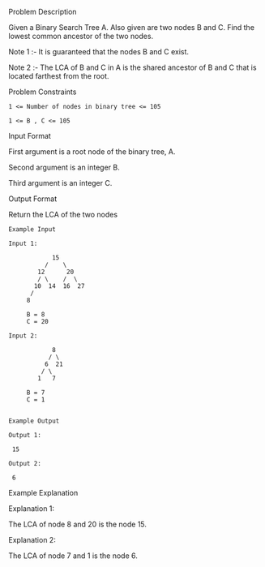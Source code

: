 Problem Description

Given a Binary Search Tree A. Also given are two nodes B and C. Find the lowest common ancestor of the two nodes.

Note 1 :- It is guaranteed that the nodes B and C exist.

Note 2 :- The LCA of B and C in A is the shared ancestor of B and C that is located farthest from the root.



Problem Constraints
    
    1 <= Number of nodes in binary tree <= 105
    
    1 <= B , C <= 105



Input Format

First argument is a root node of the binary tree, A.

Second argument is an integer B.

Third argument is an integer C.



Output Format

Return the LCA of the two nodes



    Example Input
    
    Input 1:
    
                15
              /    \
            12      20
            / \    /  \
           10  14  16  27
          /
         8
    
         B = 8
         C = 20
    
    Input 2:
    
                8
               / \
              6  21
             / \
            1   7
    
         B = 7
         C = 1
    
    
    Example Output
    
    Output 1:
    
     15
    
    Output 2:
    
     6


Example Explanation

Explanation 1:

 The LCA of node 8 and 20 is the node 15.

Explanation 2:

 The LCA of node 7 and 1 is the node 6.